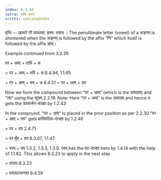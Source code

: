 ```yaml
---
index: 6.4.94
sutra: खचि ह्रस्वः
vritti: satishabodha
---
```






वृत्तिः -- खच्परे णौ उपधाया: ह्रस्व: स्यात् । The penultimate letter (vowel) of a अङ्गम् is shortened when the अङ्गम् is followed by the affix “णि” which itself is followed by the affix खच्।


Example continued from 3.2.39


पर + आम् + तापि + अ

= पर + आम् + तपि + अ 6.4.94, 1.1.65

= पर + आम् + तप् + अ 6.4.51 = पर + आम् + तप


Now we form the compound between “पर + आम्” (which is the उपपदम्) and “तप” using the सूत्रम् 2.2.19. Note: Here “पर + आम्” is the उपपदम् and hence it gets the उपसर्जन-सञ्ज्ञा by 1.2.43

In the compound, “पर + आम्” is placed in the prior position as per 2.2.30
“पर + आम् + तप” gets प्रातिपदिक-सञ्ज्ञा by 1.2.46

= पर + तप 2.4.71

= पर मुँम् + तप 6.3.67, 1.1.47

= परम् + तप 1.3.2, 1.3.3, 1.3.9. परम् has the पद-सञ्ज्ञा here by 1.4.14 with the help of 1.1.62. This allows 8.3.23 to apply in the next step

= परंतप 8.3.23

= परंतप/परन्तप 8.4.59

